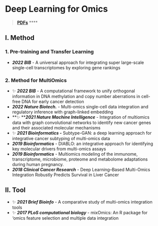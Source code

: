 # Deep Learning for Omics

> [**PDFs**](https://cloud.tsinghua.edu.cn/d/07d2b19d6b284ebea5ea/?p=%2F3.%20AI\&mode=list) ****&#x20;

## I. Method

### 1. Pre-training and Transfer Learning

* _**2022 BIB**_ - A universal approach for integrating super large-scale single-cell transcriptomes by exploring gene rankings

### 2. Method for MultiOmics

* ✨ _**2022 BIB**_ - A computational framework to unify orthogonal information in DNA methylation and copy number aberrations in cell-free DNA for early cancer detection
* _**2022 Nature Biotech.**_ - Multi-omics single-cell data integration and regulatory inference with graph-linked embedding
* **✨ **_**2021 Nature Machine Intelligence**_ - Integration of multiomics data with graph convolutional networks to identify new cancer genes and their associated molecular mechanisms
* ✨ _**2021 Bioinformatics -**_  Subtype-GAN: a deep learning approach for integrative cancer subtyping of multi-omics data
* _**2019 Bioinformatics**_ - DIABLO: an integrative approach for identifying key molecular drivers from multi-omics assays
* _**2019 Bioinformatics**_ - Multiomics modeling of the immunome, transcriptome, microbiome, proteome and metabolome adaptations during human pregnancy.
* _**2018 Clinical Cancer Research**_ - Deep Learning–Based Multi-Omics Integration Robustly Predicts Survival in Liver Cancer

## II. Tool

* ✨ _**2021 Brief Bioinfo**_ - A comparative study of multi-omics integration tools
* ✨ _**2017 PLoS computational biology**_ - mixOmics: An R package for ‘omics feature selection and multiple data integration

